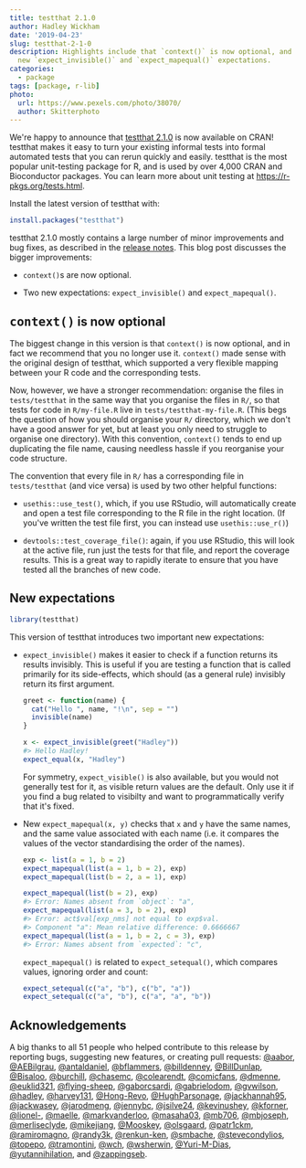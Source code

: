 ```yaml
---
title: testthat 2.1.0
author: Hadley Wickham
date: '2019-04-23'
slug: testthat-2-1-0
description: Highlights include that `context()` is now optional, and 
  new `expect_invisible()` and `expect_mapequal()` expectations.
categories:
  - package
tags: [package, r-lib]
photo:
  url: https://www.pexels.com/photo/38070/
  author: Skitterphoto
---
```




<html>
<style>
h2 code {
    font-size: 1em;
}
</style>
</html>

We're happy to announce that [testthat 2.1.0](http://testthat.r-lib.org) is now available on CRAN! testthat makes it easy to turn your existing informal tests into formal automated tests that you can rerun quickly and easily. testthat is the most popular unit-testing package for R, and is used by over 4,000 CRAN and Bioconductor packages. You can learn more about unit testing at <https://r-pkgs.org/tests.html>. 

Install the latest version of testthat with:


```r
install.packages("testthat")
```

testthat 2.1.0 mostly contains a large number of minor improvements and bug fixes, as described in the [release notes](https://github.com/r-lib/testthat/releases/tag/v2.1.0). This blog post discusses the bigger improvements:

* `context()`s are now optional.

* Two new expectations: `expect_invisible()` and `expect_mapequal()`.
  
## `context()` is now optional

The biggest change in this version is that `context()` is now optional, and in fact we recommend that you no longer use it. `context()` made sense with the original design of testthat, which supported a very flexible mapping between your R code and the corresponding tests. 

Now, however, we have a stronger recommendation: organise the files in `tests/testthat` in the same way that you organise the files in `R/`, so that tests for code in `R/my-file.R` live in `tests/testthat-my-file.R`. (This begs the question of how you should organise your `R/` directory, which we don't have a good answer for yet, but at least you only need to struggle to organise one directory). With this convention, `context()` tends to end up duplicating the file name, causing needless hassle if you reorganise your code structure.

The convention that every file in `R/` has a corresponding file in `tests/testthat` (and vice versa) is used by two other helpful functions:

* `usethis::use_test()`, which, if you use RStudio, will automatically
  create and open a test file corresponding to the R file in the right
  location. (If you've written the test file first, you can instead use
  `usethis::use_r()`)

* `devtools::test_coverage_file()`: again, if you use RStudio, this will look 
  at the active file, run just the tests for that file, and report the coverage
  results. This is a great way to rapidly iterate to ensure that you have 
  tested all the branches of new code.

## New expectations


```r
library(testthat)
```

This version of testthat introduces two important new expectations:

*   `expect_invisible()` makes it easier to check if a function returns its
    results invisibly. This is useful if you are testing a function that is
    called primarily for its side-effects, which should (as a general rule)
    invisibly return its first argument.
    
    
    ```r
    greet <- function(name) {
      cat("Hello ", name, "!\n", sep = "")
      invisible(name)
    }
    
    x <- expect_invisible(greet("Hadley"))
    #> Hello Hadley!
    expect_equal(x, "Hadley")
    ```
    
    For symmetry, `expect_visible()` is also available, but you would not
    generally test for it, as visible return values are the default. 
    Only use it if you find a bug related to visibilty and want to
    programmatically verify that it's fixed.
    
*   New `expect_mapequal(x, y)` checks that `x` and `y` have the same names,
    and the same value associated with each name (i.e. it compares the values
    of the vector standardising the order of the names). 
    
    
    ```r
    exp <- list(a = 1, b = 2)
    expect_mapequal(list(a = 1, b = 2), exp)
    expect_mapequal(list(b = 2, a = 1), exp)
    
    expect_mapequal(list(b = 2), exp)
    #> Error: Names absent from `object`: "a",
    expect_mapequal(list(a = 3, b = 2), exp)
    #> Error: act$val[exp_nms] not equal to exp$val.
    #> Component "a": Mean relative difference: 0.6666667
    expect_mapequal(list(a = 1, b = 2, c = 3), exp)
    #> Error: Names absent from `expected`: "c",
    ```
    
    `expect_mapequal()` is related to `expect_setequal()`, which compares 
    values, ignoring order and count:
    
    
    ```r
    expect_setequal(c("a", "b"), c("b", "a"))
    expect_setequal(c("a", "b"), c("a", "a", "b"))
    ```

## Acknowledgements

A big thanks to all 51 people who helped contribute to this release by reporting bugs, suggesting new features, or creating pull requests: [&#x0040;aabor](https://github.com/aabor), [&#x0040;AEBilgrau](https://github.com/AEBilgrau), [&#x0040;antaldaniel](https://github.com/antaldaniel), [&#x0040;bflammers](https://github.com/bflammers), [&#x0040;billdenney](https://github.com/billdenney), [&#x0040;BillDunlap](https://github.com/BillDunlap), [&#x0040;Bisaloo](https://github.com/Bisaloo), [&#x0040;burchill](https://github.com/burchill), [&#x0040;chasemc](https://github.com/chasemc), [&#x0040;colearendt](https://github.com/colearendt), [&#x0040;comicfans](https://github.com/comicfans), [&#x0040;dmenne](https://github.com/dmenne), [&#x0040;euklid321](https://github.com/euklid321), [&#x0040;flying-sheep](https://github.com/flying-sheep), [&#x0040;gaborcsardi](https://github.com/gaborcsardi), [&#x0040;gabrielodom](https://github.com/gabrielodom), [&#x0040;gvwilson](https://github.com/gvwilson), [&#x0040;hadley](https://github.com/hadley), [&#x0040;harvey131](https://github.com/harvey131), [&#x0040;Hong-Revo](https://github.com/Hong-Revo), [&#x0040;HughParsonage](https://github.com/HughParsonage), [&#x0040;jackhannah95](https://github.com/jackhannah95), [&#x0040;jackwasey](https://github.com/jackwasey), [&#x0040;jarodmeng](https://github.com/jarodmeng), [&#x0040;jennybc](https://github.com/jennybc), [&#x0040;jsilve24](https://github.com/jsilve24), [&#x0040;kevinushey](https://github.com/kevinushey), [&#x0040;kforner](https://github.com/kforner), [&#x0040;lionel-](https://github.com/lionel-), [&#x0040;maelle](https://github.com/maelle), [&#x0040;markvanderloo](https://github.com/markvanderloo), [&#x0040;masaha03](https://github.com/masaha03), [&#x0040;mb706](https://github.com/mb706), [&#x0040;mbjoseph](https://github.com/mbjoseph), [&#x0040;merliseclyde](https://github.com/merliseclyde), [&#x0040;mikejiang](https://github.com/mikejiang), [&#x0040;Mooskey](https://github.com/Mooskey), [&#x0040;olsgaard](https://github.com/olsgaard), [&#x0040;patr1ckm](https://github.com/patr1ckm), [&#x0040;ramiromagno](https://github.com/ramiromagno), [&#x0040;randy3k](https://github.com/randy3k), [&#x0040;renkun-ken](https://github.com/renkun-ken), [&#x0040;smbache](https://github.com/smbache), [&#x0040;stevecondylios](https://github.com/stevecondylios), [&#x0040;topepo](https://github.com/topepo), [&#x0040;tramontini](https://github.com/tramontini), [&#x0040;wch](https://github.com/wch), [&#x0040;wsherwin](https://github.com/wsherwin), [&#x0040;Yuri-M-Dias](https://github.com/Yuri-M-Dias), [&#x0040;yutannihilation](https://github.com/yutannihilation), and [&#x0040;zappingseb](https://github.com/zappingseb).
